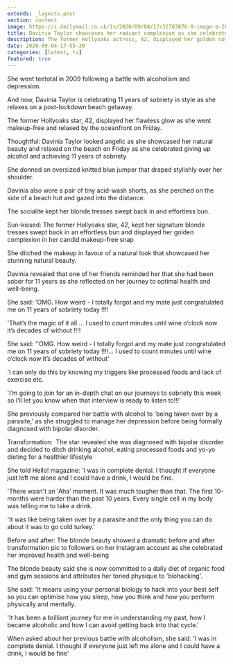 ```yaml
---
extends: _layouts.post
section: content
image: https://i.dailymail.co.uk/1s/2020/09/04/17/32783876-0-image-a-26_1599236954456.jpg 
title: Davinia Taylor showcases her radiant complexion as she celebrates 11 years of sobriety 
description: The former Hollyoaks actress, 42, displayed her golden complexion and radiant glow as she celebrated 11 years of sobriety on Friday during her beachside getaway. 
date: 2020-09-04-17-55-30 
categories: [latest, tv] 
featured: true 
--- 
```

She went teetotal in 2009 following a battle with alcoholism and depression. 

And now, Davinia Taylor is celebrating 11 years of sobriety in style as she relaxes on a post-lockdown beach getaway.

The former Hollyoaks star, 42, displayed her flawless glow as she went makeup-free and relaxed by the oceanfront on Friday.

Thoughtful: Davinia Taylor looked angelic as she showcased her natural beauty and relaxed on the beach on Friday as she celebrated giving up alcohol and achieving 11 years of sobriety

She donned an oversized knitted blue jumper that draped stylishly over her shoulder. 

Davinia also wore a pair of tiny acid-wash shorts, as she perched on the side of a beach hut and gazed into the distance. 

The socialite kept her blonde tresses swept back in and effortless bun. 

Sun-kissed: The former Hollyoaks star, 42, kept her signature blonde tresses swept back in an effortless bun and displayed her golden complexion in her candid makeup-free snap

She ditched the makeup in favour of a natural look that showcased her stunning natural beauty.  

Davinia revealed that one of her friends reminded her that she had been sober for 11 years as she reflected on her journey to optimal health and well-being. 

She said: 'OMG. How weird - I totally forgot and my mate just congratulated me on 11 years of sobriety today !!!! 

'That’s the magic of it all ... I used to count minutes until wine o’clock now it’s decades of without !!!! 

She said: ''OMG. How weird - I totally forgot and my mate just congratulated me on 11 years of sobriety today !!!!... I used to count minutes until wine o’clock now it’s decades of without'

'I can only do this by knowing my triggers like processed foods and lack of exercise etc. 

'I’m going to join for an in-depth chat on our journeys to sobriety this week so I’ll let you know when that interview is ready to listen to!!!'

She previously compared her battle with alcohol to 'being taken over by a parasite,' as she struggled to manage her depression before being formally diagnosed with bipolar disorder. 

Transformation:  The star revealed she was diagnosed with bipolar disorder and decided to ditch drinking alcohol, eating processed foods and yo-yo dieting for a healthier lifestyle 

She told Hello! magazine: 'I was in complete denial. I thought if everyone just left me alone and I could have a drink, I would be fine.

'There wasn't an 'Aha' moment. It was much tougher than that. The first 10-months were harder than the past 10 years. Every single cell in my body was telling me to take a drink.

'It was like being taken over by a parasite and the only thing you can do about it was to go cold turkey.'

Before and after: The blonde beauty showed a dramatic before and after transformation pic to followers on her Instagram account as she celebrated her improved health and well-being

The blonde beauty said she is now committed to a daily diet of organic food and gym sessions and attributes her toned physique to 'biohacking'.

She said: 'It means using your personal biology to hack into your best self so you can optimise how you sleep, how you think and how you perform physically and mentally.

'It has been a brilliant journey for me in understanding my past, how I became alcoholic and how I can avoid getting back into that cycle.'

When asked about her previous battle with alcoholism, she said: 'I was in complete denial. I thought if everyone just left me alone and I could have a drink, I would be fine'

